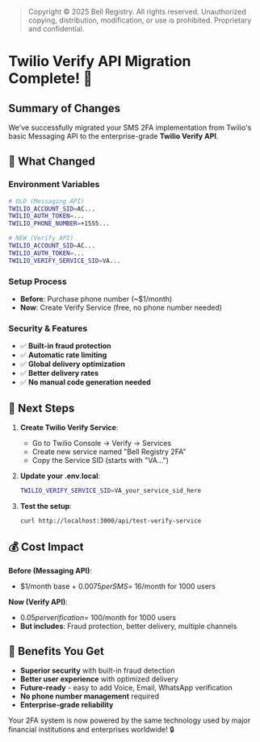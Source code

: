 > Copyright © 2025 Bell Registry. All rights reserved.
> Unauthorized copying, distribution, modification, or use is prohibited.
> Proprietary and confidential.
>

# Twilio Verify API Migration Complete! 🎉

## Summary of Changes

We've successfully migrated your SMS 2FA implementation from Twilio's basic Messaging API to the enterprise-grade **Twilio Verify API**.

## 🔧 What Changed

### **Environment Variables**
```bash
# OLD (Messaging API)
TWILIO_ACCOUNT_SID=AC...
TWILIO_AUTH_TOKEN=...
TWILIO_PHONE_NUMBER=+1555...

# NEW (Verify API)  
TWILIO_ACCOUNT_SID=AC...
TWILIO_AUTH_TOKEN=...
TWILIO_VERIFY_SERVICE_SID=VA...
```

### **Setup Process**
- **Before**: Purchase phone number (~$1/month)
- **Now**: Create Verify Service (free, no phone number needed)

### **Security & Features**
- ✅ **Built-in fraud protection**
- ✅ **Automatic rate limiting** 
- ✅ **Global delivery optimization**
- ✅ **Better delivery rates**
- ✅ **No manual code generation needed**

## 🚀 Next Steps

1. **Create Twilio Verify Service**:
   - Go to Twilio Console → Verify → Services
   - Create new service named "Bell Registry 2FA"
   - Copy the Service SID (starts with "VA...")

2. **Update your .env.local**:
   ```bash
   TWILIO_VERIFY_SERVICE_SID=VA_your_service_sid_here
   ```

3. **Test the setup**:
   ```bash
   curl http://localhost:3000/api/test-verify-service
   ```

## 💰 Cost Impact

**Before (Messaging API)**:
- $1/month base + $0.0075 per SMS = ~$16/month for 1000 users

**Now (Verify API)**:
- $0.05 per verification = ~$100/month for 1000 users
- **But includes**: Fraud protection, better delivery, multiple channels

## 🎯 Benefits You Get

- **Superior security** with built-in fraud detection
- **Better user experience** with optimized delivery
- **Future-ready** - easy to add Voice, Email, WhatsApp verification
- **No phone number management** required
- **Enterprise-grade reliability**

Your 2FA system is now powered by the same technology used by major financial institutions and enterprises worldwide! 🔒 
